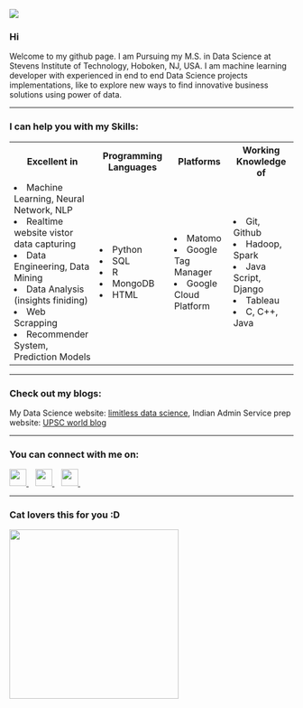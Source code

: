 
<!---- Display count of visitors ---->
![](https://visitor-badge.glitch.me/badge?page_id=Yogeshnaik1190.Yogeshnaik1190)
<!--
**Yogeshnaik1190/Yogeshnaik1190** is a ✨ _special_ ✨ repository because its `README.md` (this file) appears on your GitHub profile.
-->
### Hi 
<!-- img src="https://media.giphy.com/media/hvRJCLFzcasrR4ia7z/giphy.gif" width="25px" -->

<!--- Introduction ------>
Welcome to my github page. I am Pursuing my M.S. in Data Science at Stevens Institute of Technology, Hoboken, NJ, USA. I am machine learning developer with experienced in end to end Data Science projects implementations, like to explore new ways to find innovative business solutions using power of data. 
<hr>

### I can help you with my Skills:

<table>
  <tr>
    <th>Excellent in</th>
    <th>Programming Languages</th>
    <th>Platforms</th>
    <th>Working Knowledge of</th>
  </tr>
  
  <tr>
    <td>
        <li>Machine Learning, Neural Network, NLP 
        <li>Realtime website vistor data capturing
        <li>Data Engineering, Data Mining
        <li>Data Analysis (insights finiding)
        <li>Web Scrapping 
        <li>Recommender System, Prediction Models
    </td>
    <td>
        <li>Python 
        <li>SQL
        <li> R
        <li>MongoDB
        <li>HTML 
    </td>
    <td>
        <li>Matomo 
        <li>Google Tag Manager
        <li>Google Cloud Platform
    </td>
     <td>
        <li>Git, Github
        <li>Hadoop, Spark 
        <li>Java Script, Django
        <li>Tableau 
        <li>C, C++, Java
    </td>
  </tr>
</table>

<hr>

### Check out my blogs:

My Data Science website: [limitless data science](https://limitlessdatascience.wordpress.com/), Indian Admin Service prep website: [UPSC world blog](https://upscbrigadeblog.wordpress.com/)
<hr>

### You can connect with me on:
<!-- Logos  --->
<div>
    <a href="https://www.linkedin.com/in/yogeshprofile">
      <img width="30px" src="https://raw.githubusercontent.com/peterthehan/peterthehan/master/assets/linkedin.svg" />
    </a>&nbsp;&nbsp;
    <a href="mailto: yogeshnaik1190@gmail.com">
        <img src="https://image.flaticon.com/icons/png/512/732/732200.png" width="30px">
    </a>&nbsp;&nbsp;
    <a href="https://github.com/Yogeshnaik1190">
        <img src="https://image.flaticon.com/icons/png/512/25/25657.png" width="30px">
    </a>&nbsp;&nbsp;
</div>

<!---------- --------------->
<hr>

### Cat lovers this for you :D
<img src="https://media.giphy.com/media/vFKqnCdLPNOKc/giphy.gif" width="300" height="300" />
